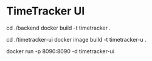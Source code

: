 # TimeTracker UI

cd ./backend
docker build -t timetracker .

cd ./timetracker-ui
docker image build -t timetracker-u .


docker run -p 8090:8090 -d timetracker-ui
